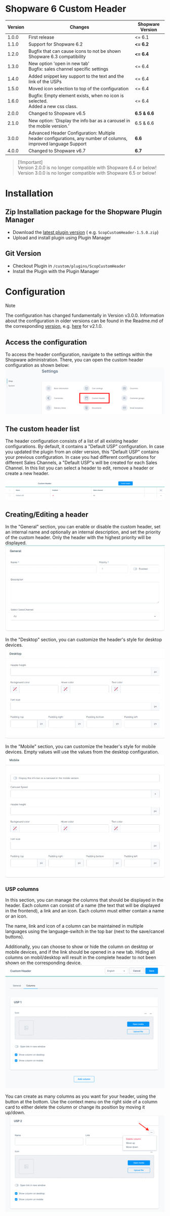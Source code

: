 # Shopware 6 Custom Header

| Version | Changes                                                                                                         | Shopware Version |
|---------|-----------------------------------------------------------------------------------------------------------------|------------------|
| 1.0.0   | First release                                                                                                   | <= 6.1           |                                             
| 1.1.0   | Support for Shopware 6.2                                                                                        | **<= 6.2**       |                                 
| 1.2.0   | Bugfix that can cause icons to not be shown<br>Shopware 6.3 compatibility                                       | **<= 6.4**       |
| 1.3.0   | New option 'open in new tab'<br>Bugfix: sales channel specific settings                                         | <= 6.4           |
| 1.4.0   | Added snippet key support to the text and the link of the USPs                                                  | <= 6.4           |
| 1.5.0   | Moved icon selection to top of the configuration                                                                | <= 6.4           |
| 1.6.0   | Bugfix: Empty <span> element exists, when no icon is selected.<br>Added a new css class.                        | <= 6.4           |
| 2.0.0   | Changed to Shopware v6.5                                                                                        | **6.5 & 6.6**    |
| 2.1.0   | New option: 'Display the info bar as a carousel in the mobile version.'                                         | 6.5 & 6.6        |
| 3.0.0   | Advanced Header Configuration: Multiple header configurations, any number of columns, improved language Support | **6.6**          |
| 4.0.0   | Changed to Shopware v6.7                                                                                        | **6.7**          |

> [!Important]\
> Version 2.0.0 is no longer compatible with Shopware 6.4 or below!\
> Version 3.0.0 is no longer compatible with Shopware 6.5 or below!

# Installation

## Zip Installation package for the Shopware Plugin Manager

* Download the [latest plugin version](https://github.com/scope01-GmbH/ScopCustomHeader/releases/latest/) (
  e.g. `ScopCustomHeader-1.5.0.zip`)
* Upload and install plugin using Plugin Manager

## Git Version

* Checkout Plugin in `/custom/plugins/ScopCustomHeader`
* Install the Plugin with the Plugin Manager

# Configuration

> [!NOTE]
> The configuration has changed fundamentally in Version v3.0.0. Information about the configuration in older versions can be found in the Readme.md of the corresponding [version](https://github.com/scope01-GmbH/ScopCustomHeader/tags), e.g. [here](https://github.com/scope01-GmbH/ScopCustomHeader/blob/v2.1.0/Readme.md) for v2.1.0.

## Access the configuration
To access the header configuration, navigate to the settings within the Shopware administration. There, you can open the custom header configuration as shown below:
![view_access](screenshots/view_access.jpg)

## The custom header list
The header configuration consists of a list of all existing header configurations. By default, it contains a "Default USP" configuration. In case you updated the plugin from an older version, this "Default USP" contains your previous configuration. In case you had different configurations for different Sales Channels, a "Default USP"s will be created for each Sales Channel.
In this list you can select a header to edit, remove a header or create a new header.

![create_header](screenshots/header_list.png)

## Creating/Editing a header
In the "General" section, you can enable or disable the custom header, set an internal name and optionally an internal description, and set the priority of the custom header. Only the header with the highest priority will be displayed.
![general_settings](screenshots/general.jpg)

In the "Desktop" section, you can customize the header's style for desktop devices.
![desktop_settings](screenshots/desktop.jpg)

In the "Mobile" section, you can customize the header's style for mobile devices. Empty values will use the values from the desktop configuration.
![mobile_settings](screenshots/mobile.jpg)

### USP columns
In this section, you can manage the columns that should be displayed in the header. Each column can consist of a name (the text that will be displayed in the frontend), a link and an icon. Each column must either contain a name or an icon. 

The name, link and icon of a column can be maintained in multiple languages using the language-switch in the top bar (next to the save/cancel buttons).

Additionally, you can choose to show or hide the column on desktop or mobile devices, and if the link should be opened in a new tab. Hiding all columns on mobil/desktop will result in the complete header to not been shown on the corresponding device.
![usp_settings](screenshots/usp_columns.png)

You can create as many columns as you want for your header, using the button at the bottom. Use the context menu on the right side of a column card to either delete the column or change its position by moving it up/down.
![column_context](screenshots/column_context_menu.png)
